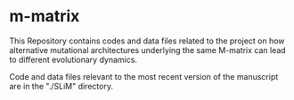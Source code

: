 # m-matrix

This Repository contains codes and data files related to the project on how alternative mutational architectures underlying the same M-matrix can lead to different evolutionary dynamics.

Code and data files relevant to the most recent version of the manuscript are in the "./SLiM" directory.
